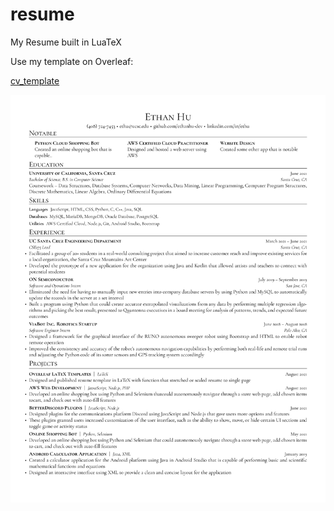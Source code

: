 # resume

My Resume built in LuaTeX

Use my template on Overleaf:

[cv_template](https://www.overleaf.com/latex/templates/cv-template/bkkwmxvnxgtq)

![Resume Preview](ehu_cv.png)